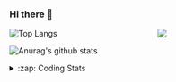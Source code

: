 ### Hi there 👋

<!--
**tao8687/tao8687** is a ✨ _special_ ✨ repository because its `README.md` (this file) appears on your GitHub profile.

Here are some ideas to get you started:

- 🔭 I’m currently working on ...
- 🌱 I’m currently learning ...
- 👯 I’m looking to collaborate on ...
- 🤔 I’m looking for help with ...
- 💬 Ask me about ...
- 📫 How to reach me: ...
- 😄 Pronouns: ...
- ⚡ Fun fact: ...
-->

<img align='right' src="https://media.giphy.com/media/M9gbBd9nbDrOTu1Mqx/giphy.gif" width="240">

  
![Top Langs](https://github-readme-stats.vercel.app/api/top-langs/?username=tao8687&layout=compact&title_color=23238E&text_color=A67D3D)

![Anurag's github stats](https://github-readme-stats.vercel.app/api?username=tao8687&show_icons=true&&text_color=A67D3D&title_color=23238E&show_icons=false&count_private=true&hide=stars)

<details>
  <summary>:zap: Coding Stats</summary>
  <br>
    
<!--START_SECTION:waka-->
![Code Time](http://img.shields.io/badge/Code%20Time-2%2C176%20hrs%2058%20mins-blue)

![Profile Views](http://img.shields.io/badge/Profile%20Views-1-blue)

**🐱 My GitHub Data** 

> 📦 1.5 MB Used in GitHub's Storage 
 > 
> 🏆 295 Contributions in the Year 2025
 > 
> 🚫 Not Opted to Hire
 > 
> 📜 63 Public Repositories 
 > 
> 🔑 24 Private Repositories 
 > 
**I'm an Early 🐤** 

```text
🌞 Morning                1897 commits        ██████████████████████░░░   89.99 % 
🌆 Daytime                88 commits          █░░░░░░░░░░░░░░░░░░░░░░░░   04.17 % 
🌃 Evening                119 commits         █░░░░░░░░░░░░░░░░░░░░░░░░   05.65 % 
🌙 Night                  4 commits           ░░░░░░░░░░░░░░░░░░░░░░░░░   00.19 % 
```
📅 **I'm Most Productive on Wednesday** 

```text
Monday                   303 commits         ████░░░░░░░░░░░░░░░░░░░░░   14.37 % 
Tuesday                  288 commits         ███░░░░░░░░░░░░░░░░░░░░░░   13.66 % 
Wednesday                358 commits         ████░░░░░░░░░░░░░░░░░░░░░   16.98 % 
Thursday                 283 commits         ███░░░░░░░░░░░░░░░░░░░░░░   13.43 % 
Friday                   299 commits         ████░░░░░░░░░░░░░░░░░░░░░   14.18 % 
Saturday                 293 commits         ███░░░░░░░░░░░░░░░░░░░░░░   13.90 % 
Sunday                   284 commits         ███░░░░░░░░░░░░░░░░░░░░░░   13.47 % 
```


📊 **This Week I Spent My Time On** 

```text
🕑︎ Time Zone: Asia/Shanghai

💬 Programming Languages: 
Python                   6 mins              ██████████████████████░░░   89.52 % 
Markdown                 0 secs              ██░░░░░░░░░░░░░░░░░░░░░░░   07.59 % 
Text                     0 secs              █░░░░░░░░░░░░░░░░░░░░░░░░   02.38 % 
YAML                     0 secs              ░░░░░░░░░░░░░░░░░░░░░░░░░   00.51 % 

🔥 Editors: 
VS Code                  7 mins              █████████████████████████   100.00 % 

🐱‍💻 Projects: 
BossMatchJobHunter       6 mins              ██████████████████████░░░   89.52 % 
yunji                    0 secs              ███░░░░░░░░░░░░░░░░░░░░░░   10.48 % 

💻 Operating System: 
Linux                    7 mins              █████████████████████████   100.00 % 
```

**I Mostly Code in C++** 

```text
C++                      10 repos            ████████░░░░░░░░░░░░░░░░░   32.26 % 
Python                   8 repos             ██████░░░░░░░░░░░░░░░░░░░   25.81 % 
JavaScript               2 repos             ██░░░░░░░░░░░░░░░░░░░░░░░   06.45 % 
Batchfile                1 repo              █░░░░░░░░░░░░░░░░░░░░░░░░   03.23 % 
HTML                     1 repo              █░░░░░░░░░░░░░░░░░░░░░░░░   03.23 % 
```



**Timeline**

![Lines of Code chart](https://raw.githubusercontent.com/tao8687/tao8687/master/assets/bar_graph.png)


 Last Updated on 22/10/2025 01:53:55 UTC
<!--END_SECTION:waka-->
</details>
